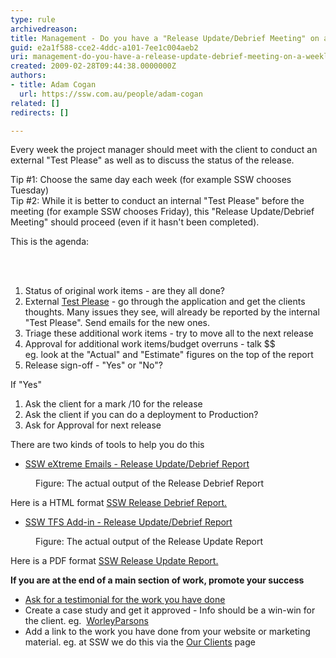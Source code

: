 ```yaml
---
type: rule
archivedreason: 
title: Management - Do you have a "Release Update/Debrief Meeting" on a weekly basis?
guid: e2a1f588-cce2-4ddc-a101-7ee1c004aeb2
uri: management-do-you-have-a-release-update-debrief-meeting-on-a-weekly-basis
created: 2009-02-28T09:44:38.0000000Z
authors:
- title: Adam Cogan
  url: https://ssw.com.au/people/adam-cogan
related: []
redirects: []

---
```




  <p>Every week&#160;the project manager should meet with the client to conduct an external &quot;Test Please&quot; as well as to discuss the status of the release. </p>
<p>Tip #1&#58; Choose the same day each week (for example SSW chooses Tuesday)<br>
Tip #2&#58; While it is better to conduct an internal &quot;Test Please&quot; before the meeting (for example SSW chooses Friday), this &quot;Release Update/Debrief Meeting&quot; should proceed (even if it hasn't been completed).</p>
<p>This is the agenda&#58;</p>

<br><excerpt class='endintro'></excerpt><br>

  <ol>
    <li>Status of original work items - are they all done? </li>
    <li>External <a href="/Standards/Management/RulesToSuccessfulProjects/Pages/InternalTestPlease.aspx">Test Please</a> - go through the application and get the clients thoughts. Many&#160;issues they&#160;see, will already be reported by the internal &quot;Test Please&quot;. Send emails for the new ones. </li>
    <li>Triage these additional work items - try to move all to the next release </li>
    <li>Approval for additional work items/budget overruns&#160;- talk $$ <br>
    eg. look at the &quot;Actual&quot; and &quot;Estimate&quot; figures on the top of the report </li>
    <li>Release sign-off - &quot;Yes&quot; or &quot;No&quot;?</li>
</ol>
<p>If &quot;Yes&quot;</p>
<ol>
    <li>Ask the client for a mark /10 for the release </li>
    <li>Ask the client if you can do a deployment to Production? </li>
    <li>Ask for Approval for next release &#160;</li>
</ol>
<p>There are two kinds of tools to help you do this</p>
<ul>
    <li><a href="http&#58;//www.ssw.com.au/ssw/EXtremeEmails/ManageProjects.aspx#ReleaseDebrief">SSW eXtreme Emails -&#160;Release Update/Debrief&#160;Report</a> </li>
</ul>
<dl class="image">
    <dt><img alt="" style="border&#58;0px solid;" src="/Standards/Management/RulesToSuccessfulProjects/PublishingImages/ReleaseDebrief_small.jpg" border="0" /> </dt>
    <dd>Figure&#58; The actual output of the Release Debrief Report</dd>
</dl>
<p>Here is a HTML format <a href="http&#58;//www.ssw.com.au/ssw/extremeemails/reports/releasedebriefreport.htm">SSW Release Debrief Report.</a></p>
<ul>
    <li><a href="http&#58;//www.ssw.com.au/ssw/AgileTemplate/UserGuide.aspx#ReleaseUpdate">SSW TFS Add-in - Release Update/Debrief Report</a></li>
</ul>
<dl class="image">
    <dt><img alt="" style="border&#58;0px solid;" src="/Standards/Management/RulesToSuccessfulProjects/PublishingImages/ProgressReport_small.jpg" border="0" /> </dt>
    <dd>Figure&#58; The actual output of the Release Update Report</dd>
</dl>
<p>Here is a&#160;PDF format <a href="http&#58;//www.ssw.com.au/ssw/AgileTemplate/Sample/SSWReleaseUpdate.pdf">SSW Release Update Report.</a></p>
<p><strong>If you are at the end of a main section of work, promote your success </strong></p>
<ul>
    <li><a href="http&#58;//www.ssw.com.au/ssw/Standards/Rules/RulesToBeingSoftwareConsultantsDealingWithClients.aspx#PostClientWork" id="Ask for a testimonial for the work you have done" name="Ask for a testimonial for the work you have done">Ask for&#160;a testimonial for the work you have done</a> </li>
    <li>Create a case study and get it approved - Info should be a win-win for the client. eg.&#160;&#160;<a href="http&#58;//www.ssw.com.au/ssw/Company/WorleyparsonsCaseStudy.aspx">WorleyParsons</a> </li>
    <li>Add&#160;a link to the work you have done from your website or marketing material. eg. at SSW we do this via the&#160;<a href="http&#58;//www.ssw.com.au/ssw/Company/OurClients.aspx">Our Clients</a> page</li>
</ul>



